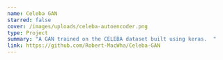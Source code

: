 ```yaml
---
name: Celeba GAN
starred: false
cover: /images/uploads/celeba-autoencoder.png
type: Project
summary: "A GAN trained on the CELEBA dataset built using keras.  "
link: https://github.com/Robert-MacWha/Celeba-GAN
---
```

